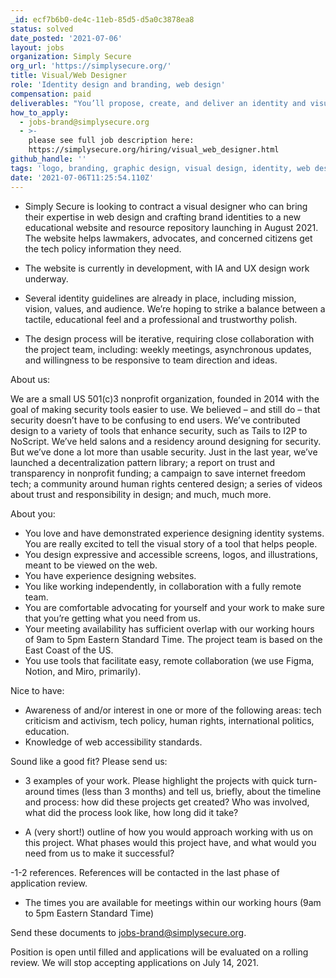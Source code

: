 ```yaml
---
_id: ecf7b6b0-de4c-11eb-85d5-d5a0c3878ea8
status: solved
date_posted: '2021-07-06'
layout: jobs
organization: Simply Secure
org_url: 'https://simplysecure.org/'
title: Visual/Web Designer
role: 'Identity design and branding, web design'
compensation: paid
deliverables: "You’ll propose, create, and deliver an identity and visual/web design that includes:\r\nA logo for the website (name is already in place)\r\n\r\n- Typography\r\n- Illustrations/icons\r\n- Color palette\r\n- Guidelines for usage (dos and don’ts)\r\n- Web design (Working with UX designers to apply your identity guidelines to the UI)\r\n\r\nThis is a time-limited contract, from approximately July 2021 through August 2021. We are a US 501(c)3 organization that has the ability to contract internationally."
how_to_apply:
  - jobs-brand@simplysecure.org
  - >-
    please see full job description here:
    https://simplysecure.org/hiring/visual_web_designer.html
github_handle: ''
tags: 'logo, branding, graphic design, visual design, identity, web design'
date: '2021-07-06T11:25:54.110Z'
---
```

- Simply Secure is looking to contract a visual designer who can bring their expertise in web design and crafting brand identities to a new educational website and resource repository launching in August 2021. The website helps lawmakers, advocates, and concerned citizens get the tech policy information they need.

- The website is currently in development, with IA and UX design work underway.

- Several identity guidelines are already in place, including mission, vision, values, and audience. We’re hoping to strike a balance between a tactile, educational feel and a professional and trustworthy polish.

- The design process will be iterative, requiring close collaboration with the project team, including: weekly meetings, asynchronous updates, and willingness to be responsive to team direction and ideas.

About us:

We are a small US 501(c)3 nonprofit organization, founded in 2014 with the goal of making security tools easier to use. We believed – and still do – that security doesn’t have to be confusing to end users. We’ve contributed design to a variety of tools that enhance security, such as Tails to I2P to NoScript. We’ve held salons and a residency around designing for security. But we’ve done a lot more than usable security. Just in the last year, we’ve launched a decentralization pattern library; a report on trust and transparency in nonprofit funding; a campaign to save internet freedom tech; a community around human rights centered design; a series of videos about trust and responsibility in design; and much, much more.

About you: 
- You love and have demonstrated experience designing identity systems. You are really excited to tell the visual story of a tool that helps people.
- You design expressive and accessible screens, logos, and illustrations, meant to be viewed on the web.
- You have experience designing websites.
- You like working independently, in collaboration with a fully remote team.
- You are comfortable advocating for yourself and your work to make sure that you’re getting what you need from us.
- Your meeting availability has sufficient overlap with our working hours of 9am to 5pm Eastern Standard Time. The project team is based on the East Coast of the US.
- You use tools that facilitate easy, remote collaboration (we use Figma, Notion, and Miro, primarily).

Nice to have:
- Awareness of and/or interest in one or more of the following areas: tech criticism and activism, tech policy, human rights, international politics, education.
- Knowledge of web accessibility standards.

Sound like a good fit?
Please send us:

- 3 examples of your work. Please highlight the projects with quick turn-around times (less than 3 months) and tell us, briefly, about the timeline and process: how did these projects get created? Who was involved, what did the process look like, how long did it take?

- A (very short!) outline of how you would approach working with us on this project. What phases would this project have, and what would you need from us to make it successful?

-1-2 references. References will be contacted in the last phase of application review.

- The times you are available for meetings within our working hours (9am to 5pm Eastern Standard Time)

Send these documents to jobs-brand@simplysecure.org.

Position is open until filled and applications will be evaluated on a rolling review. We will stop accepting applications on July 14, 2021.
